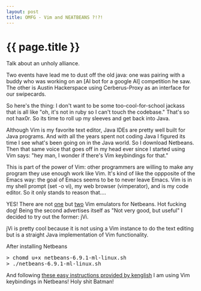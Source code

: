 ```yaml
---
layout: post
title: OMFG - Vim and NEATBEANS ?!?!
---
```


{{ page.title }}
================

Talk about an unholy alliance.

Two events have lead me to dust off the old java: one was pairing with a buddy who was working on an [AI bot for a google AI] competition he saw.  The other is Austin Hackerspace using Cerberus-Proxy as an interface for our swipecards.

So here's the thing: I don't want to be some too-cool-for-school jackass that is all like "oh, it's not in ruby so I can't touch the codebase."  That's so not hax0r.  So its time to roll up my sleeves and get back into Java. 

Although Vim is my favorite text editor, Java IDEs are pretty well built for Java programs.  And with all the years spent not coding Java I figured its time I see what's been going on in the Java world.  So I download Netbeans.  Then that same voice that goes off in my head ever since I started using Vim says: "hey man, I wonder if there's Vim keybindings for that."  

This is part of the power of Vim: other programmers are willing to make any program they use enough work like Vim.  It's kind of like the oppposite of the Emacs way: the goal of Emacs seems to be to never leave Emacs.  Vim is in my shell prompt (set -o vi), my web browser (vimperator), and is my code editor.  So it only stands to reason that....

YES!  There are not [one](http://jvi.sourceforge.net/) but [two](http://viex.sourceforge.net/) Vim emulators for Netbeans.  Hot fucking dog!  Being the second advertises itself as "Not very good, but useful" I decided to try out the former: jVi.

jVi is pretty cool because it is not using a Vim instance to do the text editing but is a straight Java implementation of Vim functionality.    

After installing Netbeans
<pre>
> chomd u+x netbeans-6.9.1-ml-linux.sh
> ./netbeans-6.9.1-ml-linux.sh
</pre>

And following [these easy instructions provided by kenglish](http://honoluluhacker.com/2009/11/22/install-netbeans-jvi-plugin/) I am using Vim keybindings in Netbeans!  Holy shit Batman!
